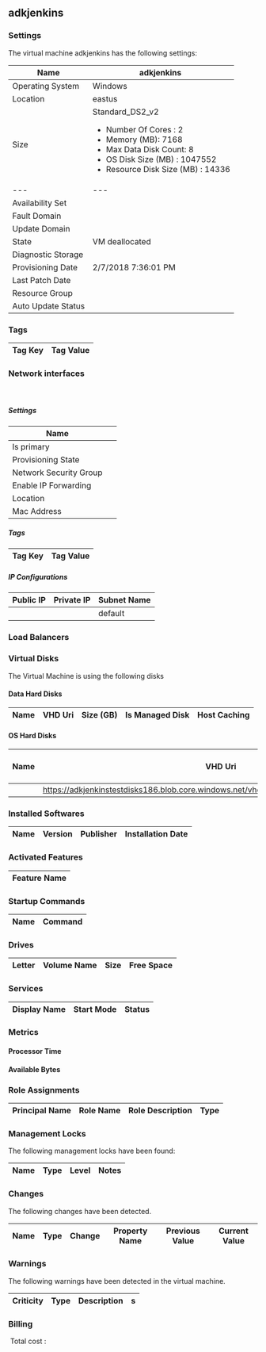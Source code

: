 
## adkjenkins 

### Settings
The virtual machine adkjenkins has the following settings:

| Name | adkjenkins  |
| --- | --- |
| Operating System | Windows  |
| Location | eastus  |
| Size | Standard_DS2_v2 <passthrough><ul><li><span>Number</span><span> </span><span>Of</span><span> </span><span>Cores</span><span> :</span><span> </span>2</li><li><span>Memory</span><span> (</span><span>MB</span><span>): </span>7168</li><li><span>Max</span><span> </span><span>Data</span><span> </span><span>Disk</span><span> </span><span>Count</span><span>: </span>8</li><li><span>OS Disk Size (MB</span><span>) :</span><span> </span>1047552</li><li><span>Resource Disk Size (MB</span><span>) :</span><span> </span>14336</li></ul></passthrough> |
| --- | --- |
| Availability Set |   |
| Fault Domain |   |
| Update Domain |   |
| State | VM deallocated  |
| Diagnostic Storage |   |
| Provisioning Date | 2/7/2018 7:36:01 PM  |
| Last Patch Date |   |
| Resource Group |   |
| Auto Update Status |   |


### Tags


| Tag Key | Tag Value |
| --- | --- |

### Network interfaces

####  

##### Settings


| Name |   |
| --- | --- |
| Is primary |   |
| Provisioning State |   |
| Network Security Group |   |
| Enable IP Forwarding |   |
| Location |   |
| Mac Address |   |


##### Tags


| Tag Key | Tag Value |
| --- | --- |

##### IP Configurations


| Public IP | Private IP | Subnet Name |
| --- | --- | --- |
|   |   | default  |

### Load Balancers


### Virtual Disks
The Virtual Machine is using the following disks
#### Data Hard Disks


| Name | VHD Uri | Size (GB) | Is Managed Disk | Host Caching |
| --- | --- | --- | --- | --- |

#### OS Hard Disks


| Name | VHD Uri | Size (GB) | Is Managed Disk | Host Caching |
| --- | --- | --- | --- | --- |
|   | https://adkjenkinstestdisks186.blob.core.windows.net/vhds/adkjenkins20170303134758.vhd  |   | False  |   |

### Installed Softwares


| Name | Version | Publisher | Installation Date |
| --- | --- | --- | --- |

### Activated Features


| Feature Name |
| --- |

### Startup Commands


| Name | Command |
| --- | --- |

### Drives


| Letter | Volume Name | Size | Free Space |
| --- | --- | --- | --- |

### Services


| Display Name | Start Mode | Status |
| --- | --- | --- |

### Metrics

#### Processor Time

#### Available Bytes

### Role Assignments


| Principal Name | Role Name | Role Description | Type |
| --- | --- | --- | --- |

### Management Locks
The following management locks have been found: 

| Name | Type | Level | Notes |
| --- | --- | --- | --- |

### Changes
The following changes have been detected. 

| Name | Type | Change | Property Name | Previous Value | Current Value |
| --- | --- | --- | --- | --- | --- |

### Warnings
The following warnings have been detected in the virtual machine. 

| Criticity | Type | Description | s |
| --- | --- | --- | --- |

### Billing
 Total cost : 
